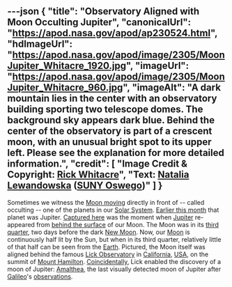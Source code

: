 ---json
{
  "title": "Observatory Aligned with Moon Occulting Jupiter",
  "canonicalUrl": "https://apod.nasa.gov/apod/ap230524.html",
  "hdImageUrl": "https://apod.nasa.gov/apod/image/2305/MoonJupiter_Whitacre_1920.jpg",
  "imageUrl": "https://apod.nasa.gov/apod/image/2305/MoonJupiter_Whitacre_960.jpg",
  "imageAlt": "A dark mountain lies in the center with an observatory building sporting two telescope domes. The background sky appears dark blue. Behind the center of the observatory is part of a crescent moon, with an unusual bright spot to its upper left. Please see the explanation for more detailed information.",
  "credit": [
    "Image Credit & Copyright: [Rick Whitacre](https://www.flickr.com/photos/ricoshanchez/)",
    "Text: [Natalia Lewandowska](https://www.oswego.edu/physics/natalia-lewandowska) ([SUNY Oswego](https://www.oswego.edu/physics/))"
  ]
}
---

Sometimes we witness the [Moon moving](https://moon.nasa.gov/moon-in-motion/moon-phases/) directly in front of -- called occulting -- one of the planets in our [Solar System](https://solarsystem.nasa.gov/solar-system/our-solar-system/overview/). [Earlier this month](https://www.facebook.com/media/set/?set=a.228700059858579&type=3) that planet was Jupiter. [Captured here](https://www.flickr.com/photos/ricoshanchez/52905094949/in/pool-apods/) was the moment when [Jupiter](https://solarsystem.nasa.gov/planets/jupiter/overview/) re-appeared from [behind the surface](https://apod.nasa.gov/apod/ap220227.html) of our Moon. The Moon was in its [third quarter](https://solarsystem.nasa.gov/moons/earths-moon/lunar-phases-and-eclipses/), two days before the dark [New Moon](https://apod.nasa.gov/apod/ap220725.html). Now, our [Moon](https://en.wikipedia.org/wiki/Moon) is continuously half lit by the Sun, but when in its third quarter, relatively little of that half can be seen from the [Earth](https://en.wikipedia.org/wiki/Earth). Pictured, the Moon itself was aligned behind the famous [Lick Observatory](https://www.lickobservatory.org/) in [California](https://en.wikipedia.org/wiki/California), [USA](https://en.wikipedia.org/wiki/United_States), on the summit of [Mount Hamilton](https://youtu.be/fbU2OUEkasc). [Coincidentally](https://i.pinimg.com/originals/d6/dc/8b/d6dc8b1771b697ff2992982482911274.jpg), Lick enabled the discovery of a moon of Jupiter: [Amalthea](https://solarsystem.nasa.gov/moons/jupiter-moons/amalthea/in-depth/), the last visually detected moon of Jupiter after [Galileo](https://www.rmg.co.uk/stories/topics/what-did-galileo-discover)'s [observations](https://solarsystem.nasa.gov/news/307/galileos-observations-of-the-moon-jupiter-venus-and-the-sun/).
